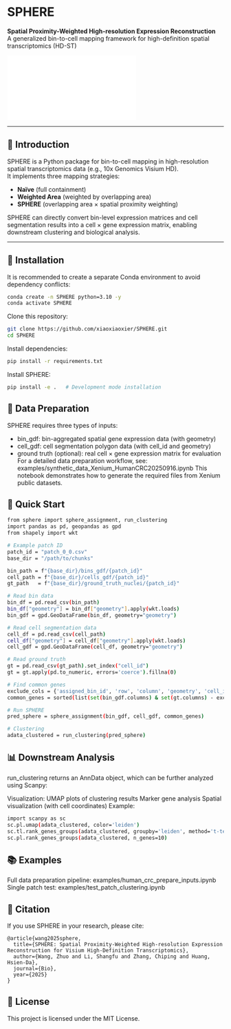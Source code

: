 # SPHERE

**Spatial Proximity-Weighted High-resolution Expression Reconstruction**  
A generalized bin-to-cell mapping framework for high-definition spatial transcriptomics (HD-ST)

![SPHERE Workflow](Figure1_workflow.pdf)

---

## 📖 Introduction
SPHERE is a Python package for bin-to-cell mapping in high-resolution spatial transcriptomics data (e.g., 10x Genomics Visium HD).  
It implements three mapping strategies:
- **Naïve** (full containment)
- **Weighted Area** (weighted by overlapping area)
- **SPHERE** (overlapping area × spatial proximity weighting)

SPHERE can directly convert bin-level expression matrices and cell segmentation results into a cell × gene expression matrix, enabling downstream clustering and biological analysis.

---

## 🔧 Installation

It is recommended to create a separate Conda environment to avoid dependency conflicts:

```bash
conda create -n SPHERE python=3.10 -y
conda activate SPHERE
```
Clone this repository:
```bash
git clone https://github.com/xiaoxiaoxier/SPHERE.git
cd SPHERE
```
Install dependencies:
```bash
pip install -r requirements.txt
```

Install SPHERE:
```bash
pip install -e .   # Development mode installation
```
## 📂 Data Preparation
SPHERE requires three types of inputs:

- bin_gdf: bin-aggregated spatial gene expression data (with geometry)
- cell_gdf: cell segmentation polygon data (with cell_id and geometry)
- ground truth (optional): real cell × gene expression matrix for evaluation
For a detailed data preparation workflow, see:
examples/synthetic_data_Xenium_HumanCRC20250916.ipynb
This notebook demonstrates how to generate the required files from Xenium public datasets.

## 🚀 Quick Start
```bash
from sphere import sphere_assignment, run_clustering
import pandas as pd, geopandas as gpd
from shapely import wkt

# Example patch ID
patch_id = "patch_0_0.csv"
base_dir = "/path/to/chunks"

bin_path = f"{base_dir}/bins_gdf/{patch_id}"
cell_path = f"{base_dir}/cells_gdf/{patch_id}"
gt_path   = f"{base_dir}/ground_truth_nuclei/{patch_id}"

# Read bin data
bin_df = pd.read_csv(bin_path)
bin_df["geometry"] = bin_df["geometry"].apply(wkt.loads)
bin_gdf = gpd.GeoDataFrame(bin_df, geometry="geometry")

# Read cell segmentation data
cell_df = pd.read_csv(cell_path)
cell_df["geometry"] = cell_df["geometry"].apply(wkt.loads)
cell_gdf = gpd.GeoDataFrame(cell_df, geometry="geometry")

# Read ground truth
gt = pd.read_csv(gt_path).set_index("cell_id")
gt = gt.apply(pd.to_numeric, errors='coerce').fillna(0)

# Find common genes
exclude_cols = {'assigned_bin_id', 'row', 'column', 'geometry', 'cell_id'}
common_genes = sorted(list(set(bin_gdf.columns) & set(gt.columns) - exclude_cols))

# Run SPHERE
pred_sphere = sphere_assignment(bin_gdf, cell_gdf, common_genes)

# Clustering
adata_clustered = run_clustering(pred_sphere)

```



## 📊 Downstream Analysis
run_clustering returns an AnnData object, which can be further analyzed using Scanpy:

Visualization: UMAP plots of clustering results
Marker gene analysis
Spatial visualization (with cell coordinates)
Example:
```bash
import scanpy as sc
sc.pl.umap(adata_clustered, color='leiden')
sc.tl.rank_genes_groups(adata_clustered, groupby='leiden', method='t-test')
sc.pl.rank_genes_groups(adata_clustered, n_genes=10)
```
## 📚 Examples
Full data preparation pipeline: examples/human_crc_prepare_inputs.ipynb
Single patch test: examples/test_patch_clustering.ipynb

## 📄 Citation
If you use SPHERE in your research, please cite:
```
@article{wang2025sphere,
  title={SPHERE: Spatial Proximity-Weighted High-resolution Expression Reconstruction for Visium High-Definition Transcriptomics},
  author={Wang, Zhuo and Li, Shangfu and Zhang, Chiping and Huang, Hsien-Da},
  journal={Bio},
  year={2025}
}
```
## 📜 License
This project is licensed under the MIT License.
